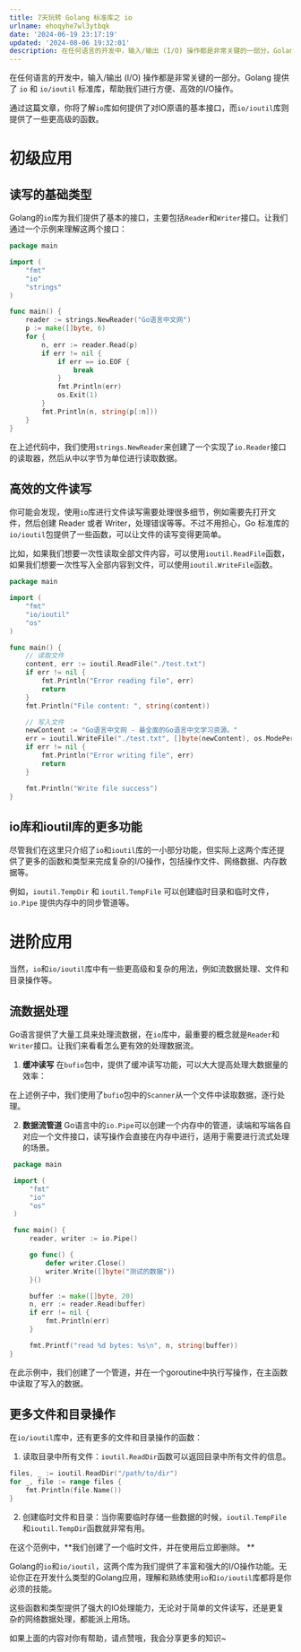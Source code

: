 ```yaml
---
title: 7天玩转 Golang 标准库之 io
urlname: ehoqyhe7wl3ytbqk
date: '2024-06-19 23:17:19'
updated: '2024-08-06 19:32:01'
description: 在任何语言的开发中，输入/输出 (I/O) 操作都是非常关键的一部分。Golang 提供了 io 和 io/ioutil 标准库，帮助我们进行方便、高效的I/O操作。通过这篇文章，你将了解io库如何提供了对IO原语的基本接口，而io/ioutil库则提供了一些更高级的函数。初级应用读写的基础类...
---
```

在任何语言的开发中，输入/输出 (I/O) 操作都是非常关键的一部分。Golang 提供了 `io` 和 `io/ioutil` 标准库，帮助我们进行方便、高效的I/O操作。

通过这篇文章，你将了解`io`库如何提供了对IO原语的基本接口，而`io/ioutil`库则提供了一些更高级的函数。
# 初级应用
## 读写的基础类型
Golang的`io`库为我们提供了基本的接口，主要包括`Reader`和`Writer`接口。让我们通过一个示例来理解这两个接口：
```go
package main

import (
	"fmt"
	"io"
	"strings"
)

func main() {
	reader := strings.NewReader("Go语言中文网")
	p := make([]byte, 6)
	for {
		n, err := reader.Read(p)
		if err != nil {
			if err == io.EOF {
				break
			}
			fmt.Println(err)
			os.Exit(1)
		}
		fmt.Println(n, string(p[:n]))
	}
}
```

在上述代码中，我们使用`strings.NewReader`来创建了一个实现了`io.Reader`接口的读取器，然后从中以字节为单位进行读取数据。
## 高效的文件读写
你可能会发现，使用`io`库进行文件读写需要处理很多细节，例如需要先打开文件，然后创建 Reader 或者 Writer，处理错误等等。不过不用担心，Go 标准库的`io/ioutil`包提供了一些函数，可以让文件的读写变得更简单。

比如，如果我们想要一次性读取全部文件内容，可以使用`ioutil.ReadFile`函数，如果我们想要一次性写入全部内容到文件，可以使用`ioutil.WriteFile`函数。
```go
package main

import (
	"fmt"
	"io/ioutil"
	"os"
)

func main() {
	// 读取文件
	content, err := ioutil.ReadFile("./test.txt")
	if err != nil {
		fmt.Println("Error reading file", err)
		return
	}
	fmt.Println("File content: ", string(content))

	// 写入文件
	newContent := "Go语言中文网 - 最全面的Go语言中文学习资源。"
	err = ioutil.WriteFile("./test.txt", []byte(newContent), os.ModePerm)
	if err != nil {
		fmt.Println("Error writing file", err)
		return
	}

	fmt.Println("Write file success")
}
```
## io库和ioutil库的更多功能
尽管我们在这里只介绍了`io`和`ioutil`库的一小部分功能，但实际上这两个库还提供了更多的函数和类型来完成复杂的I/O操作，包括操作文件、网络数据、内存数据等。

例如，`ioutil.TempDir` 和 `ioutil.TempFile` 可以创建临时目录和临时文件， `io.Pipe` 提供内存中的同步管道等。
# 进阶应用
当然，`io`和`io/ioutil`库中有一些更高级和复杂的用法，例如流数据处理、文件和目录操作等。
## 流数据处理
Go语言提供了大量工具来处理流数据，在`io`库中，最重要的概念就是`Reader`和`Writer`接口。让我们来看看怎么更有效的处理数据流。

1.  **缓冲读写**
在`bufio`包中，提供了缓冲读写功能，可以大大提高处理大数据量的效率： 


在上述例子中，我们使用了`bufio`包中的`Scanner`从一个文件中读取数据，逐行处理。 

2.  **数据流管道**
Go语言中的`io.Pipe`可以创建一个内存中的管道，读端和写端各自对应一个文件接口，读写操作会直接在内存中进行，适用于需要进行流式处理的场景。 
```go
 package main

 import (
     "fmt"
     "io"
     "os"
 )

 func main() {
     reader, writer := io.Pipe()

     go func() {
         defer writer.Close()
         writer.Write([]byte("测试的数据"))
     }()

     buffer := make([]byte, 20)
     n, err := reader.Read(buffer)
     if err != nil {
         fmt.Println(err)
     }

     fmt.Printf("read %d bytes: %s\n", n, string(buffer))
}
```

在此示例中，我们创建了一个管道，并在一个goroutine中执行写操作，在主函数中读取了写入的数据。 
## 更多文件和目录操作
在`io/ioutil`库中，还有更多的文件和目录操作的函数：

1.  读取目录中所有文件：`ioutil.ReadDir`函数可以返回目录中所有文件的信息。 
```go
files, _ := ioutil.ReadDir("/path/to/dir")
for _, file := range files {
    fmt.Println(file.Name())
}
```

2.  创建临时文件和目录：当你需要临时存储一些数据的时候，`ioutil.TempFile`和`ioutil.TempDir`函数就非常有用。 


在这个范例中，**我们创建了一个临时文件，并在使用后立即删除。 **

Golang的`io`和`io/ioutil`，这两个库为我们提供了丰富和强大的I/O操作功能。无论你正在开发什么类型的Golang应用，理解和熟练使用`io`和`io/ioutil`库都将是你必须的技能。

这些函数和类型提供了强大的IO处理能力，无论对于简单的文件读写，还是更复杂的网络数据处理，都能派上用场。

如果上面的内容对你有帮助，请点赞哦，我会分享更多的知识~
